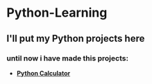 # **Python-Learning**

## I'll put my Python projects here

### until now i have made this projects:
 
* [**Python Calculator**](https://github.com/GMBaece/Python-Learning/blob/main/Calculator.py)
